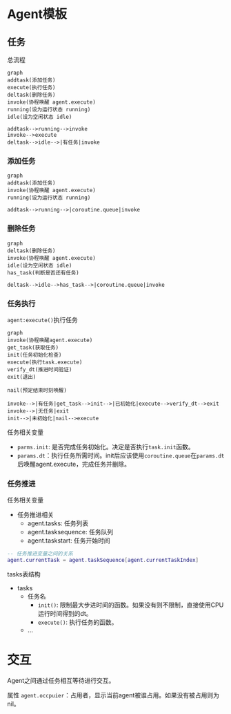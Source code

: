 # Agent模板

## 任务
总流程
```mermaid
graph
addtask(添加任务)
execute(执行任务)
deltask(删除任务)
invoke(协程唤醒 agent.execute)
running(设为运行状态 running)
idle(设为空闲状态 idle)

addtask-->running-->invoke
invoke-->execute
deltask-->idle-->|有任务|invoke
```

### 添加任务
```mermaid
graph
addtask(添加任务)
invoke(协程唤醒 agent.execute)
running(设为运行状态 running)

addtask-->running-->|coroutine.queue|invoke
```

### 删除任务
```mermaid
graph
deltask(删除任务)
invoke(协程唤醒 agent.execute)
idle(设为空闲状态 idle)
has_task(判断是否还有任务)

deltask-->idle-->has_task-->|coroutine.queue|invoke
```

### 任务执行
`agent:execute()`执行任务

```mermaid
graph
invoke(协程唤醒agent.execute)
get_task(获取任务)
init(任务初始化检查)
execute(执行task.execute)
verify_dt(推进时间验证)
exit(退出)

nail(预定结束时刻唤醒)

invoke-->|有任务|get_task-->init-->|已初始化|execute-->verify_dt-->exit
invoke-->|无任务|exit
init-->|未初始化|nail-->execute
```

任务相关变量
- `parms.init`: 是否完成任务初始化。决定是否执行`task.init`函数。
- `params.dt`：执行任务所需时间。init后应该使用`coroutine.queue`在`params.dt`后唤醒agent.execute，完成任务并删除。

### 任务推进
任务相关变量
- 任务推进相关
  - agent.tasks: 任务列表
  - agent.tasksequence: 任务队列
  - agent.taskstart: 任务开始时间

```lua
-- 任务推进变量之间的关系
agent.currentTask = agent.taskSequence[agent.currentTaskIndex]
```

tasks表结构
- tasks
  - 任务名
    - `init()`: 限制最大步进时间的函数。如果没有则不限制，直接使用CPU运行时间得到的dt。
    - `execute()`: 执行任务的函数。
  - ...

# 交互
Agent之间通过任务相互等待进行交互。

属性
`agent.occpuier`：占用者，显示当前agent被谁占用。如果没有被占用则为nil。